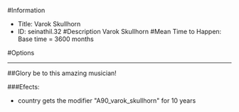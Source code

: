 #Information
 - Title: Varok Skullhorn
 - ID: seinathil.32
#Description
Varok Skullhorn
#Mean Time to Happen:
Base time = 3600 months

#Options

___
##Glory be to this amazing musician!

###Efects:<ul><li>country gets the modifier "A90_varok_skullhorn" for 10 years</li></ul>
